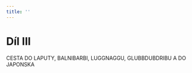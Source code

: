 ```yaml
---
title: ''
---
```


# Díl III  
  
CESTA DO LAPUTY, BALNIBARBI, LUGGNAGGU, GLUBBDUBDRIBU A DO JAPONSKA
